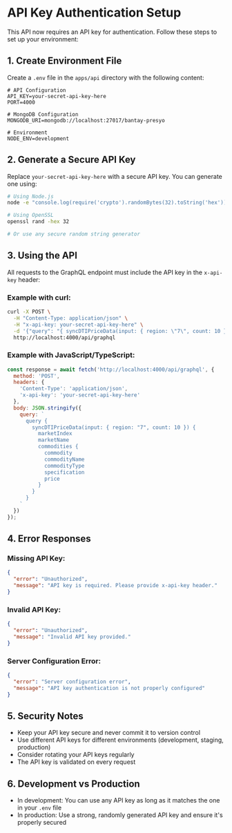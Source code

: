 # API Key Authentication Setup

This API now requires an API key for authentication. Follow these steps to set up your environment:

## 1. Create Environment File

Create a `.env` file in the `apps/api` directory with the following content:

```env
# API Configuration
API_KEY=your-secret-api-key-here
PORT=4000

# MongoDB Configuration
MONGODB_URI=mongodb://localhost:27017/bantay-presyo

# Environment
NODE_ENV=development
```

## 2. Generate a Secure API Key

Replace `your-secret-api-key-here` with a secure API key. You can generate one using:

```bash
# Using Node.js
node -e "console.log(require('crypto').randomBytes(32).toString('hex'))"

# Using OpenSSL
openssl rand -hex 32

# Or use any secure random string generator
```

## 3. Using the API

All requests to the GraphQL endpoint must include the API key in the `x-api-key` header:

### Example with curl:
```bash
curl -X POST \
  -H "Content-Type: application/json" \
  -H "x-api-key: your-secret-api-key-here" \
  -d '{"query": "{ syncDTIPriceData(input: { region: \"7\", count: 10 }) { marketIndex marketName commodities { commodity commodityName commodityType specification price } } }"}' \
  http://localhost:4000/api/graphql
```

### Example with JavaScript/TypeScript:
```javascript
const response = await fetch('http://localhost:4000/api/graphql', {
  method: 'POST',
  headers: {
    'Content-Type': 'application/json',
    'x-api-key': 'your-secret-api-key-here'
  },
  body: JSON.stringify({
    query: `
      query {
        syncDTIPriceData(input: { region: "7", count: 10 }) {
          marketIndex
          marketName
          commodities {
            commodity
            commodityName
            commodityType
            specification
            price
          }
        }
      }
    `
  })
});
```

## 4. Error Responses

### Missing API Key:
```json
{
  "error": "Unauthorized",
  "message": "API key is required. Please provide x-api-key header."
}
```

### Invalid API Key:
```json
{
  "error": "Unauthorized",
  "message": "Invalid API key provided."
}
```

### Server Configuration Error:
```json
{
  "error": "Server configuration error",
  "message": "API key authentication is not properly configured"
}
```

## 5. Security Notes

- Keep your API key secure and never commit it to version control
- Use different API keys for different environments (development, staging, production)
- Consider rotating your API keys regularly
- The API key is validated on every request

## 6. Development vs Production

- In development: You can use any API key as long as it matches the one in your `.env` file
- In production: Use a strong, randomly generated API key and ensure it's properly secured
